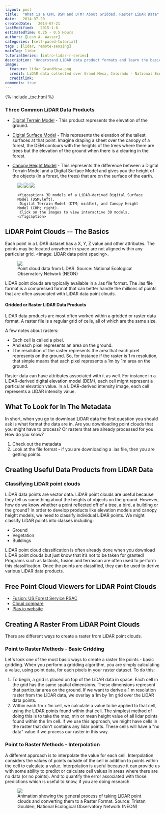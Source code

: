 ```yaml
---
layout: post
title:  "What is a CHM, DSM and DTM? About Gridded, Raster LiDAR Data"
date:   2014-07-20 
createdDate:   2014-07-21 
lastModified:   2015-1-6 
estimatedTime: 0.25 - 0.5 Hours
authors: [Leah A. Wasser]
categories: [self-paced-tutorial]
tags : [lidar, remote-sensing]
mainTag: lidar
tutorialSeries: [intro-lidar-r-series]
description: "Understand LiDAR data product formats and learn the basics of how a LiDAR data are processed."
image:
  feature: lidar_GrandMesa.png
  credit: LiDAR data collected over Grand Mesa, Colorado - National Ecological Observatory Network (NEON)
  creditlink:
comments: true
---
```


{% include _toc.html %}

### Three Common LiDAR Data Products

* [Digital Terrain Model](http://www.neonscience.org/3d/SJER_DTM_3d.html) - This 
product represents the elevation of the ground.
* [Digital Surface Model](http://www.neonscience.org/3d/SJER_DSM_3d.html) - This 
represents the elevation of the tallest surfaces at that point. Imagine draping 
a sheet over the canopy of a forest, the DEM contours with the heights of the 
trees where there are trees but the elevation of the ground when there is a 
clearing in the forest.

* [Canopy Height Model](http://www.neonscience.org/3d/SJER_CHM_3d.html) - This 
represents the difference between a Digital Terrain Model and a Digital Surface 
Model and gives you the height of the objects (in a forest, the trees) that are 
on the surface of the earth.

<figure class="third">
    <a href="http://www.neonscience.org/3d/SJER_DSM_3d.html"><img src="{{ site.baseurl }}/images/lidar/dsm.png"></a>
    <a href="http://www.neonscience.org/3d/SJER_DTM_3d.html"><img src="{{ site.baseurl }}/images/lidar/dem.png"></a>
    <a href="http://www.neonscience.org/3d/SJER_CHM_3d.html" target="_blank"><img src="{{ site.baseurl }}/images/lidar/chm.png"></a>
    
    <figcaption> 3D models of a LiDAR-derived Digital Surface Model (DSM;left), 
     Digital Terrain Model (DTM; middle), and Canopy Height Model (CHM; right). 
     Click on the images to view interactive 3D models. </figcaption>
</figure>


## LiDAR Point Clouds -- The Basics 
Each point in a LiDAR dataset has a X, Y, Z value and other attributes. The 
points may be located anywhere in space are not aligned within any particular 
grid. <image: LiDAR data point spacing>.

 <figure>
	<a href="{{ site.baseurl }}/images/lidar/flyThrough.png">
	<img src="{{ site.baseurl }}/images/lidar/flyThrough.png"></a>
	<figcaption> Point cloud data from LiDAR.   
	Source: National Ecological Observatory Network (NEON)  
	</figcaption>
</figure>

LiDAR point clouds are typically available in a .las file format. The .las file 
format is a compressed format that can better handle the millions of points that 
are often associated with LiDAR data point clouds.


#### Gridded or Raster LiDAR Data Products
LiDAR data products are most often worked within a gridded or raster data format. 
A raster file is a regular grid of cells, all of which are the same size. 

A few notes about rasters:  

*  Each cell is called a pixel. 
*  And each pixel represents an area on the ground. 
*  The resolution of the raster represents the area that each pixel represents 
on the ground. So, for instance if the raster is 1 m resolution, that simple 
means that each pixel represents a 1m by 1m area on the ground.

Raster data can have attributes associated with it as well. For instance in a 
LiDAR-derived digital elevation model (DEM), each cell might represent a 
particular elevation value.  In a LIDAR-derived intensity image, each cell 
represents a LIDAR intensity value.

## What To Look for In The Metadata
In short, when you go to download LiDAR data the first question you should ask 
is what format the data are in. Are you downloading point clouds that you might 
have to process? Or rasters that are already processed for you. How do you know?

1. Check out the metadata
2. Look at the file format - if you are downloading a .las file, then you are 
getting points. 

## Creating Useful Data Products from LiDAR Data

### Classifying LiDAR point clouds
LiDAR data points are vector data. LiDAR point clouds are useful because they 
tell us something about the heights of objects on the ground. However, how do 
we know whether a point reflected off of a tree, a bird, a building or the 
ground? In order to develop products like elevation models and canopy height 
models, we need to classify individual LiDAR points. We might classify LiDAR 
points into classes including:

* Ground
* Vegetation
* Buildings

LiDAR point cloud classification is often already done when you download LiDAR 
point clouds but just know that it’s not to be taken for granted! Programs such 
as lastools, fusion and terrascan are often used to perform this classification. 
Once the points are classified, they can be used to derive various LiDAR data 
products. 

## Free Point Cloud Viewers for LiDAR Point Clouds
- [Fusion: US Forest Service RSAC](http://www.fs.fed.us/eng/rsac/fusion/)
- [Cloud compare](http://www.danielgm.net/cc/)
- [Plas.io website](http://plas.io) 

## Creating A Raster From LiDAR Point Clouds
There are different ways to create a raster from LiDAR point clouds. 

### Point to Raster Methods - Basic Gridding
Let's look one of the most basic ways to create a raster file points - basic gridding. 
When you perform a gridding algorithm, you are simply calculating a value, using 
point data, for each pixels in your raster dataset. To do this:

1. To begin, a grid is placed on top of the LiDAR data in space. Each cell in 
the grid has the same spatial dimensions. These dimensions represent that 
particular area on the ground. If we want to derive a 1 m resolution raster 
from the LiDAR data, we overlay a 1m by 1m grid over the LiDAR data points. 
2. Within each 1m x 1m cell, we calculate a value to be applied to that cell, 
using the LiDAR points found within that cell. The simplest method of doing this
is to take the max, min or mean height value of all lidar points found within 
the 1m cell. If we use this approach, we might have cells in the raster that 
don't contains any lidar points. These cells will have a "no data" value if we 
process our raster in this way. 

### Point to Raster Methods - Interpolation
A different approach is to interpolate the value for each cell. Interpolation 
considers the values of points outside of the cell in addition to points within 
the cell to calculate a value. Interpolation is useful because it can provide us 
with some ability to predict or calculate cell values in areas where there are 
no data (or no points). And to quantify the error associated with those 
predictions which is useful to know, if you are doing research. 

<figure>
    <a href="https://github.com/NEONScience/NEON-Data-Skills/blob/gh-pages/images/lidar/gridding.gif">
    <img src="https://github.com/NEONScience/NEON-Data-Skills/blob/gh-pages/images/lidar/gridding.gif"></a>
    <figcaption> Animation showing the general process of taking LiDAR point 
    clouds and converting them to a Raster Format. 
    Source: Tristan Goulden, National Ecological Observatory Network (NEON)  
	</figcaption>
</figure>

